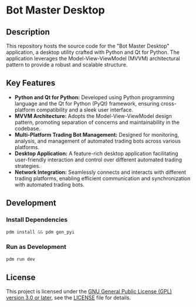# Bot Master Desktop

## Description

This repository hosts the source code for the "Bot Master Desktop" application, a desktop utility crafted with Python and Qt for Python. The application leverages the Model-View-ViewModel (MVVM) architectural pattern to provide a robust and scalable structure.

## Key Features

- **Python and Qt for Python:** Developed using Python programming language and the Qt for Python (PyQt) framework, ensuring cross-platform compatibility and a sleek user interface.
- **MVVM Architecture:** Adopts the Model-View-ViewModel design pattern, promoting separation of concerns and maintainability in the codebase.
- **Multi-Platform Trading Bot Management:** Designed for monitoring, analysis, and management of automated trading bots across various platforms.
- **Desktop Application:** A feature-rich desktop application facilitating user-friendly interaction and control over different automated trading strategies.
- **Network Integration:** Seamlessly connects and interacts with different trading platforms, enabling efficient communication and synchronization with automated trading bots.

## Development

### Install Dependencies

```powershell
pdm install && pdm gen_pyi
```

### Run as Development

```powershell
pdm run dev
```

## License

This project is licensed under the [GNU General Public License (GPL) version 3.0 or later](LICENSE), see the [LICENSE](LICENSE) file for details.